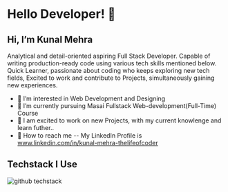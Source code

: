# Hello Developer! 👋
## Hi, I’m Kunal Mehra

Analytical and detail-oriented aspiring Full Stack Developer. 
Capable of writing production-ready code using various tech skills mentioned below.
Quick Learner, passionate about coding who keeps exploring new tech fields, 
Excited to work and contribute to Projects, simultaneously gaining new experiences.

- 📘 I’m interested in Web Development and Designing
- 🌱 I’m currently pursuing Masai Fullstack Web-development(Full-Time) Course
- 💝 I am excited to work on new Projects, with my current knowlenge and learn futher..
- 📳 How to reach me -- My LinkedIn Profile is <img src="https://user-images.githubusercontent.com/112753481/215295737-4262bf24-24c7-47da-8549-c9222abe2c69.svg" width="15" height="15">  www.linkedin.com/in/kunal-mehra-thelifeofcoder


## Techstack I Use
![github techstack](https://user-images.githubusercontent.com/112753481/215295303-b3a01994-aae3-403f-aedf-062a007f69cc.png)

<!---
KunalMehra075/KunalMehra075 is a ✨ special ✨ repository because its `README.md` (this file) appears on your GitHub profile.
You can click the Preview link to take a look at your changes.
--->
